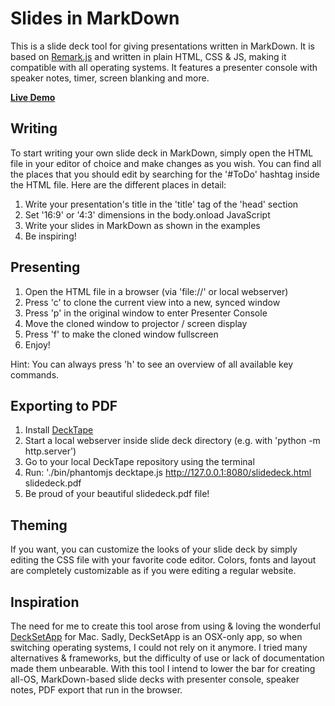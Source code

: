 # Slides in MarkDown

This is a slide deck tool for giving presentations written in MarkDown. It is based on [Remark.js](https://github.com/gnab/remark/) and written in plain HTML, CSS &amp; JS, making it compatible with all operating systems. It features a presenter console with speaker notes, timer, screen blanking and more.

**[Live Demo](https://technopagan.github.io/slides-in-markdown/)**

## Writing 

To start writing your own slide deck in MarkDown, simply open the HTML file in your editor of choice and make changes as you wish. You can find all the places that you should edit by searching for the '#ToDo' hashtag inside the HTML file. Here are the different places in detail: 

1. Write your presentation's title in the 'title' tag of the 'head' section
2. Set '16:9' or '4:3' dimensions in the body.onload JavaScript
3. Write your slides in MarkDown as shown in the examples
4. Be inspiring!

## Presenting

1. Open the HTML file in a browser (via 'file://' or local webserver)
2. Press 'c' to clone the current view into a new, synced window
3. Press 'p' in the original window to enter Presenter Console
4. Move the cloned window to projector / screen display
5. Press 'f' to make the cloned window fullscreen
6. Enjoy!

Hint: You can always press 'h' to see an overview of all available key commands.

## Exporting to PDF

1. Install [DeckTape](https://github.com/astefanutti/decktape)
2. Start a local webserver inside slide deck directory (e.g. with 'python -m http.server')
2. Go to your local DeckTape repository using the terminal
3. Run: './bin/phantomjs decktape.js http://127.0.0.1:8080/slidedeck.html slidedeck.pdf
4. Be proud of your beautiful slidedeck.pdf file!

## Theming

If you want, you can customize the looks of your slide deck by simply editing the CSS file with your favorite code editor. Colors, fonts and layout are completely customizable as if you were editing a regular website.

## Inspiration

The need for me to create this tool arose from using & loving the wonderful [DeckSetApp](http://decksetapp.com/) for Mac. Sadly, DeckSetApp is an OSX-only app, so when switching operating systems, I could not rely on it anymore. I tried many alternatives & frameworks, but the difficulty of use or lack of documentation made them unbearable. With this tool I intend to lower the bar for creating all-OS, MarkDown-based slide decks with presenter console, speaker notes, PDF export that run in the browser.
